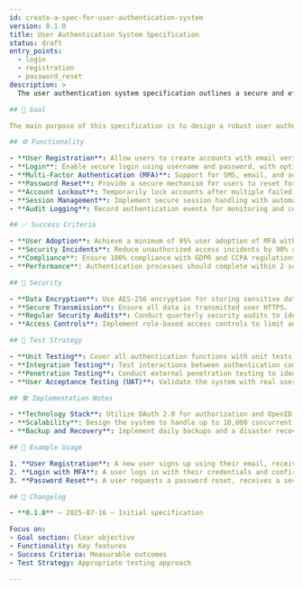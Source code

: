 ```yaml
---
id: create-a-spec-for-user-authentication-system
version: 0.1.0
title: User Authentication System Specification
status: draft
entry_points:
  - login
  - registration
  - password_reset
description: >
  The user authentication system specification outlines a secure and efficient framework for verifying user identities through multi-factor authentication, ensuring only authorized individuals gain access to the system while maintaining user data privacy and compliance with industry standards such as GDPR and CCPA.

## 🧠 Goal

The main purpose of this specification is to design a robust user authentication system that enhances security by implementing multi-factor authentication (MFA) while ensuring a seamless user experience. The objective is to protect sensitive user data, prevent unauthorized access, and comply with regulatory standards.

## ⚙️ Functionality

- **User Registration**: Allow users to create accounts with email verification.
- **Login**: Enable secure login using username and password, with optional MFA.
- **Multi-Factor Authentication (MFA)**: Support for SMS, email, and authenticator app-based verification.
- **Password Reset**: Provide a secure mechanism for users to reset forgotten passwords.
- **Account Lockout**: Temporarily lock accounts after multiple failed login attempts to prevent brute force attacks.
- **Session Management**: Implement secure session handling with automatic timeout and logout.
- **Audit Logging**: Record authentication events for monitoring and compliance purposes.

## ✅ Success Criteria

- **User Adoption**: Achieve a minimum of 95% user adoption of MFA within the first six months.
- **Security Incidents**: Reduce unauthorized access incidents by 90% compared to the previous system.
- **Compliance**: Ensure 100% compliance with GDPR and CCPA regulations.
- **Performance**: Authentication processes should complete within 2 seconds for 95% of transactions.

## 🔐 Security

- **Data Encryption**: Use AES-256 encryption for storing sensitive data.
- **Secure Transmission**: Ensure all data is transmitted over HTTPS.
- **Regular Security Audits**: Conduct quarterly security audits to identify and mitigate vulnerabilities.
- **Access Controls**: Implement role-based access controls to limit administrative privileges.

## 🧪 Test Strategy

- **Unit Testing**: Cover all authentication functions with unit tests to ensure correct behavior.
- **Integration Testing**: Test interactions between authentication components and other system parts.
- **Penetration Testing**: Conduct external penetration testing to identify security weaknesses.
- **User Acceptance Testing (UAT)**: Validate the system with real users to ensure usability and satisfaction.

## 🛠️ Implementation Notes

- **Technology Stack**: Utilize OAuth 2.0 for authorization and OpenID Connect for authentication.
- **Scalability**: Design the system to handle up to 10,000 concurrent users.
- **Backup and Recovery**: Implement daily backups and a disaster recovery plan to ensure data integrity.

## 📝 Example Usage

1. **User Registration**: A new user signs up using their email, receives a verification link, and sets up MFA.
2. **Login with MFA**: A user logs in with their credentials and confirms their identity via an authenticator app.
3. **Password Reset**: A user requests a password reset, receives a secure link via email, and sets a new password.

## 🔁 Changelog

- **0.1.0** — 2025-07-16 — Initial specification

Focus on:
- Goal section: Clear objective
- Functionality: Key features
- Success Criteria: Measurable outcomes
- Test Strategy: Appropriate testing approach

---
```

